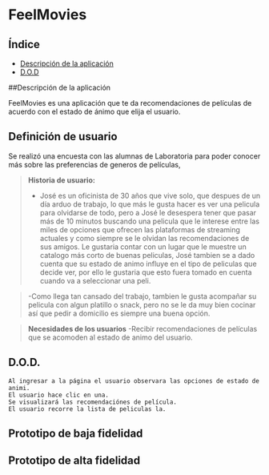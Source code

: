 # FeelMovies

## Índice

- [Descripción de la aplicación](##Descripcion-de-la-apliación)
- [D.O.D](##D.O.D)


##Descripción de la aplicación

FeelMovies es una aplicación que te da recomendaciones de películas de acuerdo con el estado de ánimo que elija el usuario.


## Definición de usuario

Se realizó una encuesta con las alumnas de Laboratoria para poder conocer más sobre las preferencias de generos de películas, 

> **Historia de usuario:**
> - José es un oficinista de 30 años que vive solo, que despues de un día arduo de trabajo, lo que más le gusta hacer es ver una pelicula para olvidarse de todo, pero a José le desespera tener que pasar más de 10 minutos buscando una pelicula que le interese entre las miles de opciones que ofrecen las plataformas de streaming actuales y como siempre se le olvidan las recomendaciones de sus amigos. Le gustaria contar con un lugar que le muestre un catalogo más corto de buenas peliculas, José tambien se a dado cuenta que su estado de animo influye en el tipo de peliculas que decide ver, por ello le gustaria que esto fuera tomado en cuenta cuando va a seleccionar una peli.

> -Como llega tan cansado del trabajo, tambien le gusta acompañar su pelicula con algun platillo o snack, pero no se le da muy bien cocinar así que pedir a domicilio es siempre una buena opción.


>**Necesidades de los usuarios**
>-Recibir recomendaciones de películas que se acomoden al estado de animo del usuario.
    

## D.O.D.

    Al ingresar a la página el usuario observara las opciones de estado de animi.
    El usuario hace clic en una.
    Se visualizará las recomendaciónes de película.
    El usuario recorre la lista de peliculas la.

## Prototipo de baja fidelidad

## Prototipo de alta fidelidad